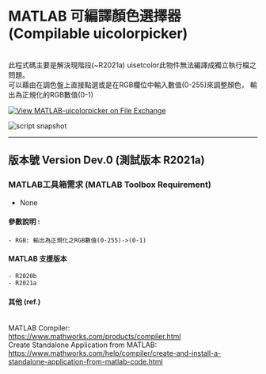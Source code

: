 # MATLAB 可編譯顏色選擇器 (Compilable uicolorpicker) 
<br> 此程式碼主要是解決現階段(~R2021a) uisetcolor此物件無法編譯成獨立執行檔之問題。</br>
可以藉由在調色盤上直接點選或是在RGB欄位中輸入數值(0-255)來調整顏色，
輸出為正規化的RGB數值(0-1)

[![View MATLAB-uicolorpicker on File Exchange](https://www.mathworks.com/matlabcentral/images/matlab-file-exchange.svg)](https://www.mathworks.com/matlabcentral/fileexchange/91615-matlab-uicolorpicker)

![script snapshot](https://i.imgur.com/VaXlV9d.png)

---
版本號 Version Dev.0 (測試版本 R2021a)
---

### MATLAB工具箱需求 (MATLAB Toolbox Requirement)
* None

#### 參數說明 :
    - RGB: 輸出為正規化之RGB數值(0-255)->(0-1)
#### MATLAB 支援版本
    - R2020b
    - R2021a

#### 其他 (ref.)

   <br> MATLAB Compiler: </br>
   https://www.mathworks.com/products/compiler.html
   <br> Create Standalone Application from MATLAB: </br>
   https://www.mathworks.com/help/compiler/create-and-install-a-standalone-application-from-matlab-code.html
